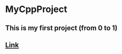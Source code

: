 # MyCppProject

## This is my first project (from 0 to 1)

##  [Link](https://github.com/Daydream0929/MyCppProject)